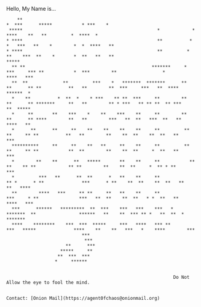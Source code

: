 
 
  Hello, My Name is...

                                                                                                                                                           
        **                                                                *  ***      *****           * ***    *                                          
     *****                                                  *            *   ****    **   **         *  ****  *                                             
    * ****                                                  **          *  *   ***   **    *        *  *  ****   **                                        
    * ****                                                  **         *  **    ***  **    *       *  **   **   **                                       ***** 
      ** **                                               *******     *  ***     *** **           *  ***        **                 *             ****   ***
      **  **             **         ***    *   *******  *******      **   **      ** **          **   **        **  ***     ***   **  ****      ******  *
      *    **          *  **  *    * ***    ** **  ***     **        **   **      ** *******     **   **        ** * ***   ** ** **  ** ***    **  ***** 
      *     **       **    ***    *    **    ***    **     **        **   **      ** ****        **   **        ***   **  **   ***  **   **   ****   **  
      *      **      **     **    **    **    **    **     **         **   **     ** **          **   **        **    **  **    **  **   **     ***      
      **********     **     **    **   **     **    **     **         **   **     ** **           **  **        **    **  **     *  **   **       ***    
      *        **    **      **   *****       **    **     **           **  **    ** **            ** **        **    **  **     *  ** * **         ***  
      *         ***   **      **  **      *   **    **     **            ** *      * **              ***      * **    **  **    **  **   **     **   ****
      **        ****   ***     ** **     **   **    **     **              ***     * **               ***   **  **    **  **   * *  **   **    ****   *** 
      ***      ******   *********  **  ***    ***   ***    ***   *          *******  **                ******   **    **  *** ** *   **  **  *  *******   
      ****    ********    ***  ***  *****     ***   ****   *** **              ***   *****              ****    **    **   ***   *    ****        ***             
                                ***                                                                                                                           
                                 ***                                                                                                                          
                          **      ***                                                                                                                      
                        *****     **                                                                                                                     
                       **  ***  ***                                                                                                     
                      *     ******                              
                      
                      
                                                                  Do Not Allow the eye to fool the mind.
                                                                  
                                                                   Contact: [Onion Mail](https://agent0fchaos@onionmail.org)
